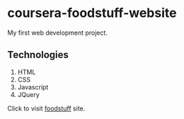 # coursera-foodstuff-website

My first web development project.

## Technologies
1. HTML
2. CSS
3. Javascript
4. JQuery

Click to visit [foodstuff](https://eshant52.github.io/coursera-foodstuff-website/) site.

